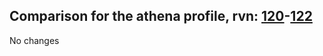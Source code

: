 ## Comparison for the athena profile, rvn: [120](https://github.com/PRO100KatYT/FortniteProfileRevisions/tree/main/profiles/athena/120%20athena.json)-[122](https://github.com/PRO100KatYT/FortniteProfileRevisions/tree/main/profiles/athena/122%20athena.json)

No changes
